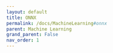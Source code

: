 ```yaml
---
layout: default
title: ONNX
permalink: /docs/MachineLearning#onnx
parent: Machine Learning
grand_parent: False
nav_order: 1
---
```

